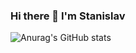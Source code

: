 ### Hi there 👋 I'm Stanislav


![Anurag's GitHub stats](https://github-readme-stats.vercel.app/api?username=stanipetrosyan&count_private=true&theme=radical)


<!--
**StaniPetrosyan/StaniPetrosyan** is a ✨ _special_ ✨ repository because its `README.md` (this file) appears on your GitHub profile.

Here are some ideas to get you started:

- 🔭 I’m currently working on ...
- 🌱 I’m currently learning ...
- 👯 I’m looking to collaborate on ...
- 🤔 I’m looking for help with ...
- 💬 Ask me about ...
- 📫 How to reach me: ...
- 😄 Pronouns: ...
- ⚡ Fun fact: ...
-->
